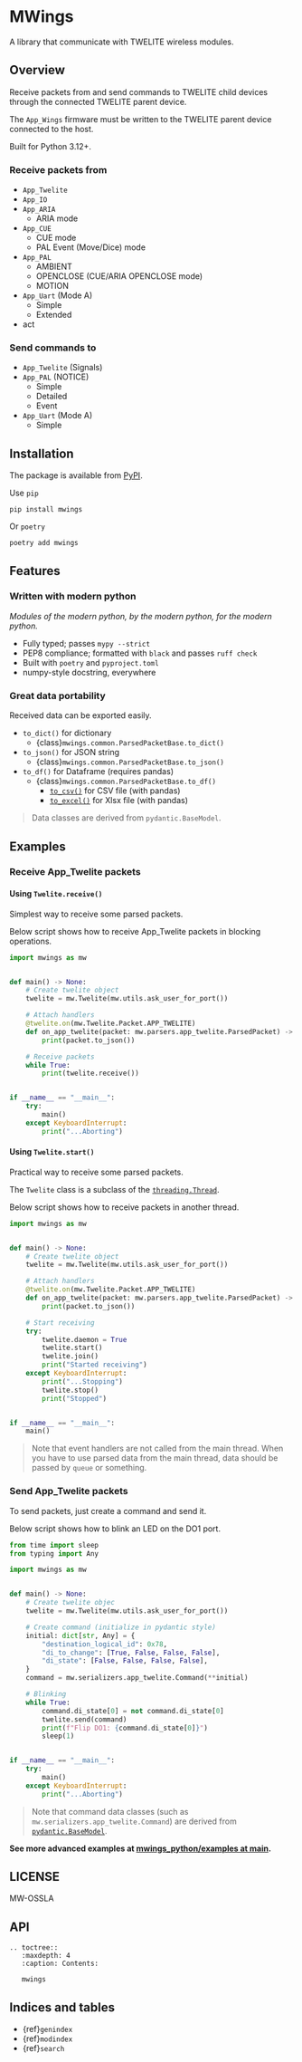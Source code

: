 # MWings

A library that communicate with TWELITE wireless modules.

## Overview

Receive packets from and send commands to TWELITE child devices through the connected TWELITE parent device.

The `App_Wings` firmware must be written to the TWELITE parent device connected to the host.

Built for Python 3.12+.

### Receive packets from

  - `App_Twelite`
  - `App_IO`
  - `App_ARIA`
    - ARIA mode
  - `App_CUE`
    - CUE mode
    - PAL Event (Move/Dice) mode
  - `App_PAL`
    - AMBIENT
    - OPENCLOSE (CUE/ARIA OPENCLOSE mode)
    - MOTION
  - `App_Uart` (Mode A)
    - Simple
    - Extended
  - act

### Send commands to

  - `App_Twelite` (Signals)
  - `App_PAL` (NOTICE)
    - Simple
    - Detailed
    - Event
  - `App_Uart` (Mode A)
    - Simple

## Installation

The package is available from [PyPI](https://pypi.org/project/mwings/).

Use `pip`

```
pip install mwings
```

Or `poetry`

```
poetry add mwings
```

## Features

### Written with modern python

*Modules of the modern python, by the modern python, for the modern python.*

- Fully typed; passes `mypy --strict`
- PEP8 compliance; formatted with `black` and passes `ruff check`
- Built with `poetry` and `pyproject.toml`
- numpy-style docstring, everywhere

### Great data portability

Received data can be exported easily.

- `to_dict()` for dictionary
  - {class}`mwings.common.ParsedPacketBase.to_dict()`
- `to_json()` for JSON string
  - {class}`mwings.common.ParsedPacketBase.to_json()`
- `to_df()` for Dataframe (requires pandas)
  - {class}`mwings.common.ParsedPacketBase.to_df()`
    - [`to_csv()`](https://pandas.pydata.org/pandas-docs/stable/reference/api/pandas.DataFrame.to_csv.html) for CSV file (with pandas)
    - [`to_excel()`](https://pandas.pydata.org/pandas-docs/stable/reference/api/pandas.DataFrame.to_excel.html) for Xlsx file (with pandas)

> Data classes are derived from `pydantic.BaseModel`.

## Examples

### Receive App_Twelite packets

#### Using `Twelite.receive()`

Simplest way to receive some parsed packets.

Below script shows how to receive App_Twelite packets in blocking operations.

```python
import mwings as mw


def main() -> None:
    # Create twelite object
    twelite = mw.Twelite(mw.utils.ask_user_for_port())

    # Attach handlers
    @twelite.on(mw.Twelite.Packet.APP_TWELITE)
    def on_app_twelite(packet: mw.parsers.app_twelite.ParsedPacket) -> None:
        print(packet.to_json())

    # Receive packets
    while True:
        print(twelite.receive())


if __name__ == "__main__":
    try:
        main()
    except KeyboardInterrupt:
        print("...Aborting")
```

#### Using `Twelite.start()`

Practical way to receive some parsed packets.

The `Twelite` class is a subclass of the [`threading.Thread`](https://docs.python.org/3/library/threading.html#threading.Thread).

Below script shows how to receive packets in another thread.

```python
import mwings as mw


def main() -> None:
    # Create twelite object
    twelite = mw.Twelite(mw.utils.ask_user_for_port())

    # Attach handlers
    @twelite.on(mw.Twelite.Packet.APP_TWELITE)
    def on_app_twelite(packet: mw.parsers.app_twelite.ParsedPacket) -> None:
        print(packet.to_json())

    # Start receiving
    try:
        twelite.daemon = True
        twelite.start()
        twelite.join()
        print("Started receiving")
    except KeyboardInterrupt:
        print("...Stopping")
        twelite.stop()
        print("Stopped")


if __name__ == "__main__":
    main()
```

> Note that event handlers are not called from the main thread.
> When you have to use parsed data from the main thread, data should be passed by `queue` or something.

### Send App_Twelite packets

To send packets, just create a command and send it.

Below script shows how to blink an LED on the DO1 port.

```python
from time import sleep
from typing import Any

import mwings as mw


def main() -> None:
    # Create twelite objec
    twelite = mw.Twelite(mw.utils.ask_user_for_port())

    # Create command (initialize in pydantic style)
    initial: dict[str, Any] = {
        "destination_logical_id": 0x78,
        "di_to_change": [True, False, False, False],
        "di_state": [False, False, False, False],
    }
    command = mw.serializers.app_twelite.Command(**initial)

    # Blinking
    while True:
        command.di_state[0] = not command.di_state[0]
        twelite.send(command)
        print(f"Flip DO1: {command.di_state[0]}")
        sleep(1)


if __name__ == "__main__":
    try:
        main()
    except KeyboardInterrupt:
        print("...Aborting")
```

> Note that command data classes (such as `mw.serializers.app_twelite.Command`) are derived from [`pydantic.BaseModel`](https://docs.pydantic.dev/latest/api/base_model/#pydantic.BaseModel).

**See more advanced examples at [mwings_python/examples at main](https://github.com/monowireless/mwings_python/tree/main/examples).**

## LICENSE

MW-OSSLA

## API

```{eval-rst}
.. toctree::
   :maxdepth: 4
   :caption: Contents:

   mwings
```

## Indices and tables

- {ref}`genindex`
- {ref}`modindex`
- {ref}`search`
